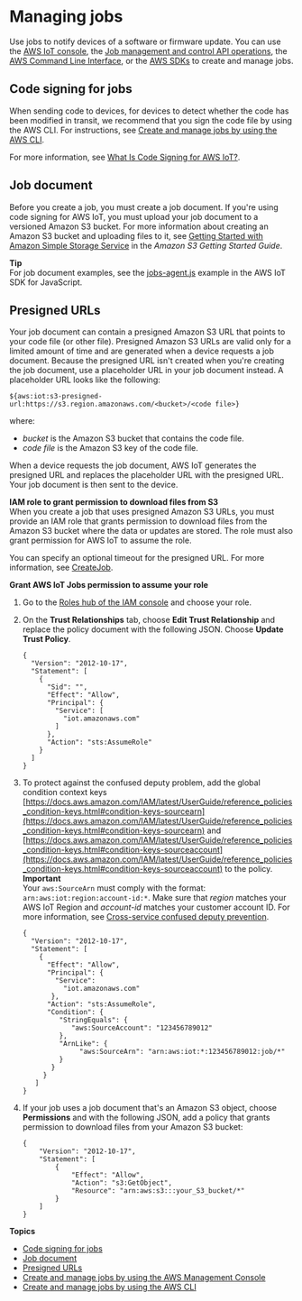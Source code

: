 # Managing jobs<a name="create-manage-jobs"></a>

Use jobs to notify devices of a software or firmware update\. You can use the [AWS IoT console](https://console.aws.amazon.com/iot/), the [Job management and control API operations](jobs-management-control-api.md#jobs-http-api), the [AWS Command Line Interface](https://docs.aws.amazon.com/cli/latest/reference/iot/index.html), or the [AWS SDKs](http://aws.amazon.com/tools/#sdk) to create and manage jobs\.

## Code signing for jobs<a name="create-manage-jobs-code-signing"></a>

 When sending code to devices, for devices to detect whether the code has been modified in transit, we recommend that you sign the code file by using the AWS CLI\. For instructions, see [Create and manage jobs by using the AWS CLI](manage-job-cli.md)\.

For more information, see [What Is Code Signing for AWS IoT?](https://docs.aws.amazon.com/signer/latest/developerguide/Welcome.html)\.

## Job document<a name="create-manage-jobs-job-doc"></a>

Before you create a job, you must create a job document\. If you're using code signing for AWS IoT, you must upload your job document to a versioned Amazon S3 bucket\. For more information about creating an Amazon S3 bucket and uploading files to it, see [Getting Started with Amazon Simple Storage Service](https://docs.aws.amazon.com/AmazonS3/latest/gsg/GetStartedWithS3.html) in the *Amazon S3 Getting Started Guide*\.

**Tip**  
For job document examples, see the [jobs\-agent\.js](https://www.npmjs.com/package/aws-iot-device-sdk#jobs-agentjs) example in the AWS IoT SDK for JavaScript\.

## Presigned URLs<a name="create-manage-jobs-presigned-URLs"></a>

Your job document can contain a presigned Amazon S3 URL that points to your code file \(or other file\)\. Presigned Amazon S3 URLs are valid only for a limited amount of time and are generated when a device requests a job document\. Because the presigned URL isn't created when you're creating the job document, use a placeholder URL in your job document instead\. A placeholder URL looks like the following:

`${aws:iot:s3-presigned-url:https://s3.region.amazonaws.com/<bucket>/<code file>}`

where:
+ *bucket* is the Amazon S3 bucket that contains the code file\.
+ *code file* is the Amazon S3 key of the code file\.

When a device requests the job document, AWS IoT generates the presigned URL and replaces the placeholder URL with the presigned URL\. Your job document is then sent to the device\.

**IAM role to grant permission to download files from S3**  
When you create a job that uses presigned Amazon S3 URLs, you must provide an IAM role that grants permission to download files from the Amazon S3 bucket where the data or updates are stored\. The role must also grant permission for AWS IoT to assume the role\.

You can specify an optional timeout for the presigned URL\. For more information, see [CreateJob](https://docs.aws.amazon.com/iot/latest/apireference/API_CreateJob.html)\.

**Grant AWS IoT Jobs permission to assume your role**

1. Go to the [Roles hub of the IAM console](https://console.aws.amazon.com/iamv2/home#/roles) and choose your role\.

1. On the **Trust Relationships** tab, choose **Edit Trust Relationship** and replace the policy document with the following JSON\. Choose **Update Trust Policy**\.

   ```
   {
     "Version": "2012-10-17",
     "Statement": [
       {
         "Sid": "",
         "Effect": "Allow",
         "Principal": {
           "Service": [
             "iot.amazonaws.com"
           ]
         },
         "Action": "sts:AssumeRole"
       }
     ]
   }
   ```

1. To protect against the confused deputy problem, add the global condition context keys [https://docs.aws.amazon.com/IAM/latest/UserGuide/reference_policies_condition-keys.html#condition-keys-sourcearn](https://docs.aws.amazon.com/IAM/latest/UserGuide/reference_policies_condition-keys.html#condition-keys-sourcearn) and [https://docs.aws.amazon.com/IAM/latest/UserGuide/reference_policies_condition-keys.html#condition-keys-sourceaccount](https://docs.aws.amazon.com/IAM/latest/UserGuide/reference_policies_condition-keys.html#condition-keys-sourceaccount) to the policy\.
**Important**  
Your `aws:SourceArn` must comply with the format: `arn:aws:iot:region:account-id:*`\. Make sure that *region* matches your AWS IoT Region and *account\-id* matches your customer account ID\. For more information, see [Cross\-service confused deputy prevention](cross-service-confused-deputy-prevention.md)\. 

   ```
   {
     "Version": "2012-10-17",
     "Statement": [
       {
         "Effect": "Allow",
         "Principal": {
           "Service": 
             "iot.amazonaws.com"        
          },
         "Action": "sts:AssumeRole",
         "Condition": {
            "StringEquals": {
               "aws:SourceAccount": "123456789012"
            },
            "ArnLike": {
                 "aws:SourceArn": "arn:aws:iot:*:123456789012:job/*"
            }
          }
        }
      ]
   }
   ```

1. If your job uses a job document that's an Amazon S3 object, choose **Permissions** and with the following JSON, add a policy that grants permission to download files from your Amazon S3 bucket:

   ```
   {
       "Version": "2012-10-17",
       "Statement": [
           {
               "Effect": "Allow",
               "Action": "s3:GetObject",
               "Resource": "arn:aws:s3:::your_S3_bucket/*"
           }
       ]
   }
   ```

**Topics**
+ [Code signing for jobs](#create-manage-jobs-code-signing)
+ [Job document](#create-manage-jobs-job-doc)
+ [Presigned URLs](#create-manage-jobs-presigned-URLs)
+ [Create and manage jobs by using the AWS Management Console](manage-job-console.md)
+ [Create and manage jobs by using the AWS CLI](manage-job-cli.md)
